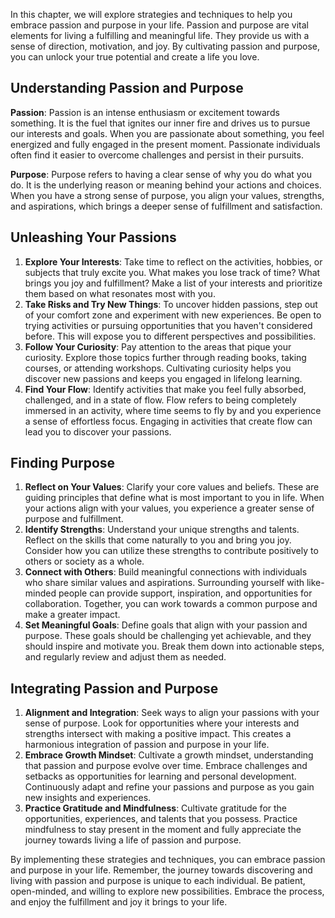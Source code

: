 
In this chapter, we will explore strategies and techniques to help you embrace passion and purpose in your life. Passion and purpose are vital elements for living a fulfilling and meaningful life. They provide us with a sense of direction, motivation, and joy. By cultivating passion and purpose, you can unlock your true potential and create a life you love.

## Understanding Passion and Purpose

**Passion**: Passion is an intense enthusiasm or excitement towards something. It is the fuel that ignites our inner fire and drives us to pursue our interests and goals. When you are passionate about something, you feel energized and fully engaged in the present moment. Passionate individuals often find it easier to overcome challenges and persist in their pursuits.

**Purpose**: Purpose refers to having a clear sense of why you do what you do. It is the underlying reason or meaning behind your actions and choices. When you have a strong sense of purpose, you align your values, strengths, and aspirations, which brings a deeper sense of fulfillment and satisfaction.

## Unleashing Your Passions

1. **Explore Your Interests**: Take time to reflect on the activities, hobbies, or subjects that truly excite you. What makes you lose track of time? What brings you joy and fulfillment? Make a list of your interests and prioritize them based on what resonates most with you.
2. **Take Risks and Try New Things**: To uncover hidden passions, step out of your comfort zone and experiment with new experiences. Be open to trying activities or pursuing opportunities that you haven't considered before. This will expose you to different perspectives and possibilities.
3. **Follow Your Curiosity**: Pay attention to the areas that pique your curiosity. Explore those topics further through reading books, taking courses, or attending workshops. Cultivating curiosity helps you discover new passions and keeps you engaged in lifelong learning.
4. **Find Your Flow**: Identify activities that make you feel fully absorbed, challenged, and in a state of flow. Flow refers to being completely immersed in an activity, where time seems to fly by and you experience a sense of effortless focus. Engaging in activities that create flow can lead you to discover your passions.

## Finding Purpose

1. **Reflect on Your Values**: Clarify your core values and beliefs. These are guiding principles that define what is most important to you in life. When your actions align with your values, you experience a greater sense of purpose and fulfillment.
2. **Identify Strengths**: Understand your unique strengths and talents. Reflect on the skills that come naturally to you and bring you joy. Consider how you can utilize these strengths to contribute positively to others or society as a whole.
3. **Connect with Others**: Build meaningful connections with individuals who share similar values and aspirations. Surrounding yourself with like-minded people can provide support, inspiration, and opportunities for collaboration. Together, you can work towards a common purpose and make a greater impact.
4. **Set Meaningful Goals**: Define goals that align with your passion and purpose. These goals should be challenging yet achievable, and they should inspire and motivate you. Break them down into actionable steps, and regularly review and adjust them as needed.

## Integrating Passion and Purpose

1. **Alignment and Integration**: Seek ways to align your passions with your sense of purpose. Look for opportunities where your interests and strengths intersect with making a positive impact. This creates a harmonious integration of passion and purpose in your life.
2. **Embrace Growth Mindset**: Cultivate a growth mindset, understanding that passion and purpose evolve over time. Embrace challenges and setbacks as opportunities for learning and personal development. Continuously adapt and refine your passions and purpose as you gain new insights and experiences.
3. **Practice Gratitude and Mindfulness**: Cultivate gratitude for the opportunities, experiences, and talents that you possess. Practice mindfulness to stay present in the moment and fully appreciate the journey towards living a life of passion and purpose.

By implementing these strategies and techniques, you can embrace passion and purpose in your life. Remember, the journey towards discovering and living with passion and purpose is unique to each individual. Be patient, open-minded, and willing to explore new possibilities. Embrace the process, and enjoy the fulfillment and joy it brings to your life.
